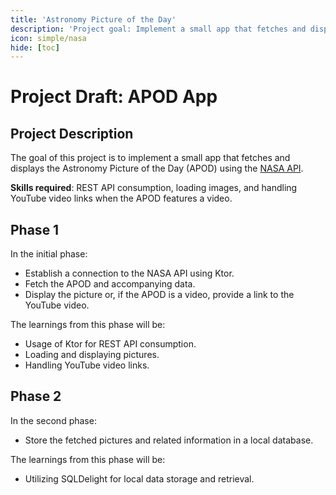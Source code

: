 ```yaml
---
title: 'Astronomy Picture of the Day'
description: 'Project goal: Implement a small app that fetches and displays the Astronomy Picture of the Day using a NASA API.'
icon: simple/nasa
hide: [toc]
---
```


# Project Draft: APOD App

## Project Description

The goal of this project is to implement a small app that fetches and displays the Astronomy Picture of the Day (APOD) using
the [NASA API](https://api.nasa.gov/).

**Skills required**: REST API consumption, loading images, and handling YouTube video links when the APOD features a video.

## Phase 1

In the initial phase:

- Establish a connection to the NASA API using Ktor.
- Fetch the APOD and accompanying data.
- Display the picture or, if the APOD is a video, provide a link to the YouTube video.

The learnings from this phase will be:

- Usage of Ktor for REST API consumption.
- Loading and displaying pictures.
- Handling YouTube video links.

## Phase 2

In the second phase:

- Store the fetched pictures and related information in a local database.

The learnings from this phase will be:

- Utilizing SQLDelight for local data storage and retrieval.
